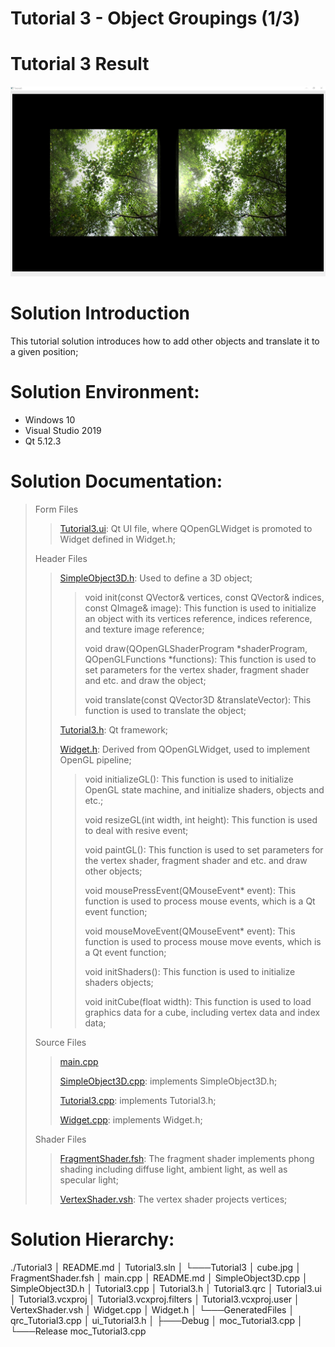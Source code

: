 Tutorial 3 - Object Groupings (1/3)
=============================

# Tutorial 3 Result
![Tutorial 3](https://github.com/jingyangcarl/Resources/blob/master/QtOpenGLTutorials/Tutorial3/result.jpg)

# Solution Introduction
This tutorial solution introduces how to add other objects and translate it to a given position;

# Solution Environment:
* Windows 10
* Visual Studio 2019
* Qt 5.12.3

# Solution Documentation:
> Form Files
>> [Tutorial3.ui](https://github.com/jingyangcarl/QtOpenGLTutorials/blob/master/Code/Tutorial3/Tutorial3/Tutorial3.ui): Qt UI file, where QOpenGLWidget is promoted to Widget defined in Widget.h;
>
> Header Files
>> [SimpleObject3D.h](https://github.com/jingyangcarl/QtOpenGLTutorials/blob/master/Code/Tutorial3/Tutorial3/SimpleObject3D.h): Used to define a 3D object;
>>
>>> void init(const QVector<Vertex>& vertices, const QVector<GLuint>& indices, const QImage& image): This function is used to initialize an object with its vertices reference, indices reference, and texture image reference;
>>>
>>> void draw(QOpenGLShaderProgram *shaderProgram, QOpenGLFunctions *functions): This function is used to set parameters for the vertex shader, fragment shader and etc. and draw the object;
>>>
>>> void translate(const QVector3D &translateVector): This function is used to translate the object;
>>
>> [Tutorial3.h](https://github.com/jingyangcarl/QtOpenGLTutorials/blob/master/Code/Tutorial3/Tutorial3/Tutorial3.h): Qt framework;
>>
>> [Widget.h](https://github.com/jingyangcarl/QtOpenGLTutorials/blob/master/Code/Tutorial3/Tutorial3/Widget.h): Derived from QOpenGLWidget, used to implement OpenGL pipeline;
>>
>>> void initializeGL(): This function is used to initialize OpenGL state machine, and initialize shaders, objects and etc.;
>>> 
>>> void resizeGL(int width, int height): This function is used to deal with resive event;
>>>
>>> void paintGL(): This function is used to set parameters for the vertex shader, fragment shader and etc. and draw other objects;
>>>
>>> void mousePressEvent(QMouseEvent* event): This function is used to process mouse events, which is a Qt event function;
>>>
>>> void mouseMoveEvent(QMouseEvent* event): This function is used to process mouse move events, which is a Qt event function;
>>>
>>> void initShaders(): This function is used to initialize shaders objects;
>>> 
>>> void initCube(float width): This function is used to load graphics data for a cube, including vertex data and index data;
>>
>
> Source Files
>> [main.cpp](https://github.com/jingyangcarl/QtOpenGLTutorials/blob/master/Code/Tutorial3/Tutorial3/main.cpp)
>>
>> [SimpleObject3D.cpp](https://github.com/jingyangcarl/QtOpenGLTutorials/blob/master/Code/Tutorial3/Tutorial3/SimpleObject3D.cpp): implements SimpleObject3D.h;
>>
>> [Tutorial3.cpp](https://github.com/jingyangcarl/QtOpenGLTutorials/blob/master/Code/Tutorial3/Tutorial3/Tutorial3.cpp): implements Tutorial3.h;
>>
>> [Widget.cpp](https://github.com/jingyangcarl/QtOpenGLTutorials/blob/master/Code/Tutorial3/Tutorial3/Widget.cpp): implements Widget.h;
>
> Shader Files
>> [FragmentShader.fsh](https://github.com/jingyangcarl/QtOpenGLTutorials/blob/master/Code/Tutorial3/Tutorial3/FragmentShader.fsh): The fragment shader implements phong shading including diffuse light, ambient light, as well as specular light;
>>
>> [VertexShader.vsh](https://github.com/jingyangcarl/QtOpenGLTutorials/blob/master/Code/Tutorial3/Tutorial3/VertexShader.vsh): The vertex shader projects vertices;
>

# Solution Hierarchy:
./Tutorial3
│   README.md
│   Tutorial3.sln
│
└───Tutorial3
    │   cube.jpg
    │   FragmentShader.fsh
    │   main.cpp
    │   README.md
    │   SimpleObject3D.cpp
    │   SimpleObject3D.h
    │   Tutorial3.cpp
    │   Tutorial3.h
    │   Tutorial3.qrc
    │   Tutorial3.ui
    │   Tutorial3.vcxproj
    │   Tutorial3.vcxproj.filters
    │   Tutorial3.vcxproj.user
    │   VertexShader.vsh
    │   Widget.cpp
    │   Widget.h
    │
    └───GeneratedFiles
        │   qrc_Tutorial3.cpp
        │   ui_Tutorial3.h
        │
        ├───Debug
        │       moc_Tutorial3.cpp
        │
        └───Release
                moc_Tutorial3.cpp
